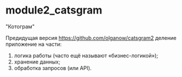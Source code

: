 # module2_catsgram
"Котограм"

Предидущая версия https://github.com/olganow/catsgram2 деление приложение на части:
1. логика работы (часто ещё называют «бизнес-логикой»);
2. хранение данных;
3. обработка запросов (или API).
